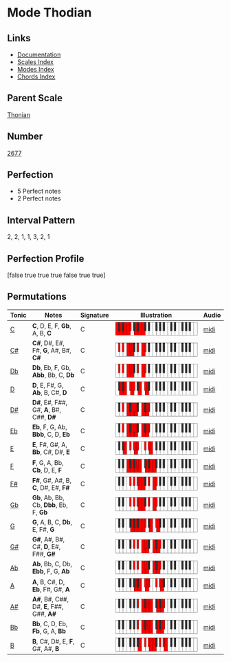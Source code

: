 # Mode Thodian

## Links

- [Documentation](index.md)
- [Scales Index](Scales.md)
- [Modes Index](Modes.md)
- [Chords Index](Chords.md)

## Parent Scale

[Thonian](ScaleThonian.md)

## Number

[2677](https://ianring.com/musictheory/scales/2677)

## Perfection

- 5 Perfect notes
- 2 Perfect notes

## Interval Pattern

2, 2, 1, 1, 3, 2, 1

## Perfection Profile

[false true true true false true true]

## Permutations

| Tonic | Notes | Signature | Illustration | Audio |
|-------|-------|-----------|--------------|-------|
| [C](ModeCNaturalThodian.md) | **C**, D, E, F, **Gb**, A, B, **C** | C | ![CNaturalThodian](ModeCNaturalThodian.png) | [midi](https://github.com/edipermadi/music/blob/main/docs/ModeCNaturalThodian.mid?raw=true) |
| [C#](ModeCSharpThodian.md) | **C#**, D#, E#, F#, **G**, A#, B#, **C#** | C | ![CSharpThodian](ModeCSharpThodian.png) | [midi](https://github.com/edipermadi/music/blob/main/docs/ModeCSharpThodian.mid?raw=true) |
| [Db](ModeDFlatThodian.md) | **Db**, Eb, F, Gb, **Abb**, Bb, C, **Db** | C | ![DFlatThodian](ModeDFlatThodian.png) | [midi](https://github.com/edipermadi/music/blob/main/docs/ModeDFlatThodian.mid?raw=true) |
| [D](ModeDNaturalThodian.md) | **D**, E, F#, G, **Ab**, B, C#, **D** | C | ![DNaturalThodian](ModeDNaturalThodian.png) | [midi](https://github.com/edipermadi/music/blob/main/docs/ModeDNaturalThodian.mid?raw=true) |
| [D#](ModeDSharpThodian.md) | **D#**, E#, F##, G#, **A**, B#, C##, **D#** | C | ![DSharpThodian](ModeDSharpThodian.png) | [midi](https://github.com/edipermadi/music/blob/main/docs/ModeDSharpThodian.mid?raw=true) |
| [Eb](ModeEFlatThodian.md) | **Eb**, F, G, Ab, **Bbb**, C, D, **Eb** | C | ![EFlatThodian](ModeEFlatThodian.png) | [midi](https://github.com/edipermadi/music/blob/main/docs/ModeEFlatThodian.mid?raw=true) |
| [E](ModeENaturalThodian.md) | **E**, F#, G#, A, **Bb**, C#, D#, **E** | C | ![ENaturalThodian](ModeENaturalThodian.png) | [midi](https://github.com/edipermadi/music/blob/main/docs/ModeENaturalThodian.mid?raw=true) |
| [F](ModeFNaturalThodian.md) | **F**, G, A, Bb, **Cb**, D, E, **F** | C | ![FNaturalThodian](ModeFNaturalThodian.png) | [midi](https://github.com/edipermadi/music/blob/main/docs/ModeFNaturalThodian.mid?raw=true) |
| [F#](ModeFSharpThodian.md) | **F#**, G#, A#, B, **C**, D#, E#, **F#** | C | ![FSharpThodian](ModeFSharpThodian.png) | [midi](https://github.com/edipermadi/music/blob/main/docs/ModeFSharpThodian.mid?raw=true) |
| [Gb](ModeGFlatThodian.md) | **Gb**, Ab, Bb, Cb, **Dbb**, Eb, F, **Gb** | C | ![GFlatThodian](ModeGFlatThodian.png) | [midi](https://github.com/edipermadi/music/blob/main/docs/ModeGFlatThodian.mid?raw=true) |
| [G](ModeGNaturalThodian.md) | **G**, A, B, C, **Db**, E, F#, **G** | C | ![GNaturalThodian](ModeGNaturalThodian.png) | [midi](https://github.com/edipermadi/music/blob/main/docs/ModeGNaturalThodian.mid?raw=true) |
| [G#](ModeGSharpThodian.md) | **G#**, A#, B#, C#, **D**, E#, F##, **G#** | C | ![GSharpThodian](ModeGSharpThodian.png) | [midi](https://github.com/edipermadi/music/blob/main/docs/ModeGSharpThodian.mid?raw=true) |
| [Ab](ModeAFlatThodian.md) | **Ab**, Bb, C, Db, **Ebb**, F, G, **Ab** | C | ![AFlatThodian](ModeAFlatThodian.png) | [midi](https://github.com/edipermadi/music/blob/main/docs/ModeAFlatThodian.mid?raw=true) |
| [A](ModeANaturalThodian.md) | **A**, B, C#, D, **Eb**, F#, G#, **A** | C | ![ANaturalThodian](ModeANaturalThodian.png) | [midi](https://github.com/edipermadi/music/blob/main/docs/ModeANaturalThodian.mid?raw=true) |
| [A#](ModeASharpThodian.md) | **A#**, B#, C##, D#, **E**, F##, G##, **A#** | C | ![ASharpThodian](ModeASharpThodian.png) | [midi](https://github.com/edipermadi/music/blob/main/docs/ModeASharpThodian.mid?raw=true) |
| [Bb](ModeBFlatThodian.md) | **Bb**, C, D, Eb, **Fb**, G, A, **Bb** | C | ![BFlatThodian](ModeBFlatThodian.png) | [midi](https://github.com/edipermadi/music/blob/main/docs/ModeBFlatThodian.mid?raw=true) |
| [B](ModeBNaturalThodian.md) | **B**, C#, D#, E, **F**, G#, A#, **B** | C | ![BNaturalThodian](ModeBNaturalThodian.png) | [midi](https://github.com/edipermadi/music/blob/main/docs/ModeBNaturalThodian.mid?raw=true) |
